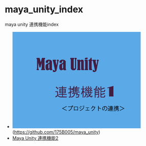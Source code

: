 # maya_unity_index
maya unity 連携機能index

- ![](https://github.com/175B005/maya_unity_index/blob/master/unityrennkei.jpg?raw=true)(https://github.com/175B005/maya_unity)     
- [Maya Unity 連携機能2](https://github.com/175B005/maya_unity2)  


